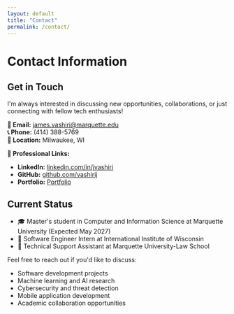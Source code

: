 ```yaml
---
layout: default
title: "Contact"
permalink: /contact/
---
```

# Contact Information

## Get in Touch

I'm always interested in discussing new opportunities, collaborations, or just connecting with fellow tech enthusiasts!

**📧 Email:** james.vashiri@marquette.edu  
**📞 Phone:** (414) 388-5769  
**📍 Location:** Milwaukee, WI  

**🔗 Professional Links:**
- **LinkedIn:** [linkedin.com/in/jvashiri](https://linkedin.com/in/jvashiri)  
- **GitHub:** [github.com/vashirij](https://github.com/vashirij)  
- **Portfolio:** [Portfolio](/)

## Current Status

- 🎓 Master's student in Computer and Information Science at Marquette University (Expected May 2027)
- 💼 Software Engineer Intern at International Institute of Wisconsin
- 🔧 Technical Support Assistant at Marquette University-Law School

Feel free to reach out if you'd like to discuss:
- Software development projects
- Machine learning and AI research
- Cybersecurity and threat detection
- Mobile application development
- Academic collaboration opportunities

